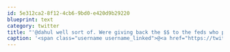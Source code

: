 ```yaml
---
id: 5e312ca2-8f12-4cb6-9bd0-e420d9b29220
blueprint: text
category: twitter
title: "'@dahul well sort of. Were giving back the $$ to the feds who paid us to switch.@timfeeny @pixelstoryphoto"
caption: '<span class="username username_linked">@<a href="https://twitter.com/dahul" title="Darren Hull (dahul)">dahul</a></span> well sort of. Were giving back the $$ to the feds who paid us to switch.<span class="username username_linked">@<a href="https://twitter.com/timfeeny" title="Tim Feeny">timfeeny</a></span> <span class="username username_linked">@<a href="https://twitter.com/pixelstoryphoto" title="Pixel Story">pixelstoryphoto</a></span>'
---
```

